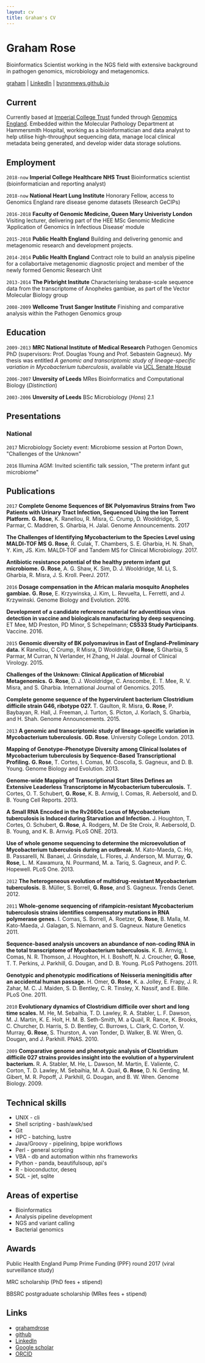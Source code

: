 ```yaml
---
layout: cv
title: Graham's CV
---
```

# Graham Rose
Bioinformatics Scientist working in the NGS field with extensive background in pathogen genomics, microbiology and metagenomics.

<div id="webaddress">
<i class="fa fa-envelope"></i> <a href="mailto:grahamdrose@gmail.com">graham</a>
|
<i class="fa fa-linkedin"></i> <a href="https://uk.linkedin.com/in/graham-rose-033a9829">LinkedIn</a>
|
<i class="fa fa-github"></i> <a href="https://byronmews.github.io">byronmews.github.io</a>
</div>


## Current

Currently based at [Imperial College Trust](https://www.imperial.nhs.uk/research/about-our-research/genomic-medicine/) funded through [Genomics England](https://www.genomicsengland.co.uk/the-100000-genomes-project/). Embedded within the Molecular Pathology Department at Hammersmith Hospital, working as a bioinformatician and data analyst to help utilise high-throughput sequencing data, manage local clinical metadata being generated, and develop wider data storage solutions.

## Employment

`2018-now`
__Imperial College Healthcare NHS Trust__ Bioinformatics scientist (bioinformatician and reporting analyst)

`2018-now`
__National Heart Lung Institute__ Honorary Fellow, access to Genomics England rare disease genome datasets (Research GeCIPs)

`2016-2018`
__Faculty of Genomic Medicine, Queen Mary Univeristy London__ Visiting lecturer, delivering part of the HEE MSc Genomic Medicine ‘Application of Genomics in Infectious Disease’ module

`2015-2018`
__Public Health England__ Building and delivering genomic and metagenomic research and development projects.

`2014-2014`
__Public Health England__  Contract role to build an analysis pipeline for a collabortaive metagenomic diagnostic project and member of the newly formed Genomic Research Unit

`2013-2014`
__The Pirbright Institute__ Characterising terabase-scale sequence data from the transcriptome of Anopheles gambiae, as part of the Vector Molecular Biology group

`2008-2009`
__Wellcome Trust Sanger Institute__ Finishing and comparative analysis within the Pathogen Genomics group  


## Education

`2009-2013`
__MRC National Institute of Medical Research__ Pathogen Genomics PhD (supervisors: Prof. Douglas Young and Prof. Sebastein Gagneux). My thesis was entitled _A genomic and transcriptomic study of lineage-specific variation in Mycobacterium tuberculosis_, available via [UCL Senate House](http://discovery.ucl.ac.uk/1397251/)                                    

`2006-2007`
__Unversity of Leeds__ MRes Bioinformatics and Computational Biology (_Distinction_)

`2003-2006`
__Unversity of Leeds__ BSc Microbiology (_Hons_) 2.1

## Presentations

### National

`2017`
Microbiology Society event: Microbiome session at Porton Down, "Challenges of the Unknown"

`2016`
Illumina AGM: Invited scientific talk session, "The preterm infant gut microbiome"


## Publications

<!-- ### Journals -->
`2017`
__Complete Genome Sequences of BK Polyomavirus Strains from Two Patients with Urinary Tract Infection, Sequenced Using the Ion Torrent Platform.__
__G. Rose__, K. Ranellou, R. Misra, C. Crump, D. Wooldridge, S. Parmar, C. Maddren, S. Gharbia, H.  Jalal. Genome Announcements. 2017

__The Challenges of Identifying Mycobacterium to the Species Level using MALDI‐TOF MS__
__G. Rose__, R. Culak, T. Chambers, S. E. Gharbia, H. N. Shah, Y. Kim, JS. Kim.  MALDI‐TOF and Tandem MS for Clinical Microbiology. 2017.

__Antibiotic resistance potential of the healthy preterm infant gut microbiome.__
__G. Rose__, A. G. Shaw, K. Sim, D. J. Wooldridge, M. Li, S. Gharbia, R. Misra, J. S. Kroll. PeerJ. 2017.

`2016`
__Dosage compensation in the African malaria mosquito Anopheles gambiae.__
__G. Rose__, E. Krzywinska, J. Kim, L. Revuelta, L. Ferretti, and J. Krzywinski. Genome Biology and Evolution. 2016.

__Development of a candidate reference material for adventitious virus detection in vaccine and biologicals manufacturing by deep sequencing__. ET Mee, MD Preston, PD Minor, S Schepelmann; __CS533 Study Participants__. Vaccine. 2016.

`2015`
__Genomic diversity of BK polyomavirus in East of England–Preliminary data.__
K Ranellou, C Crump, R Misra, D Wooldridge, __G Rose__, S Gharbia, S Parmar, M Curran, N Verlander, H Zhang, H Jalal. Journal of Clinical Virology. 2015.

__Challenges of the Unknown: Clinical Application of Microbial Metagenomics.__
__G. Rose__, D. J. Wooldridge, C. Anscombe, E. T. Mee, R. V. Misra, and S. Gharbia. International Journal of Genomics. 2015.

__Complete genome sequence of the hypervirulent bacterium Clostridium difficile strain G46, ribotype 027.__
T. Gaulton, R. Misra, __G. Rose__, P. Baybayan, R. Hall, J. Freeman, J. Turton, S. Picton, J. Korlach, S. Gharbia, and H. Shah. Genome Announcements. 2015.

`2013`
__A genomic and transcriptomic study of lineage-specific variation in Mycobacterium tuberculosis.__
__GD. Rose__. University College London. 2013.

__Mapping of Genotype-Phenotype Diversity among Clinical Isolates of Mycobacterium tuberculosis by Sequence-Based Transcriptional Profiling.__
__G. Rose__, T. Cortes, I. Comas, M. Coscolla, S. Gagneux, and D. B. Young. Genome Biology and Evolution. 2013.

__Genome-wide Mapping of Transcriptional Start Sites Defines an Extensive Leaderless Transcriptome in Mycobacterium tuberculosis.__
T. Cortes, O. T. Schubert, __G. Rose__, K. B. Arnvig, I. Comas, R. Aebersold, and D. B. Young Cell Reports. 2013.

__A Small RNA Encoded in the Rv2660c Locus of Mycobacterium tuberculosis is Induced during Starvation and Infection.__
J. Houghton, T. Cortes, O. Schubert, __G. Rose__, A. Rodgers, M. De Ste Croix, R. Aebersold, D. B. Young, and K. B. Arnvig. PLoS ONE. 2013.

__Use of whole genome sequencing to determine the microevolution of Mycobacterium tuberculosis during an outbreak.__
M. Kato-Maeda, C. Ho, B. Passarelli, N. Banaei, J. Grinsdale, L. Flores, J. Anderson, M. Murray, __G. Rose__, L. M. Kawamura, N. Pourmand, M. a. Tariq, S. Gagneux, and P. C. Hopewell. PLoS One. 2013.

`2012`
__The heterogeneous evolution of multidrug-resistant Mycobacterium tuberculosis.__
B. Müller, S. Borrell, __G. Rose__, and S. Gagneux. Trends Genet. 2012.

`2011`
__Whole-genome sequencing of rifampicin-resistant Mycobacterium tuberculosis strains identifies compensatory mutations in RNA polymerase genes.__
I. Comas, S. Borrell, A. Roetzer, __G. Rose__, B. Malla, M. Kato-Maeda, J. Galagan, S. Niemann, and S. Gagneux. Nature Genetics 2011.

__Sequence-based analysis uncovers an abundance of non-coding RNA in the total transcriptome of Mycobacterium tuberculosis.__
K. B. Arnvig, I. Comas, N. R. Thomson, J. Houghton, H. I. Boshoff, N. J. Croucher, __G. Rose__, T. T. Perkins, J. Parkhill, G. Dougan, and D. B. Young. PLoS Pathogens. 2011.

__Genotypic and phenotypic modifications of Neisseria meningitidis after an accidental human passage.__
H. Omer, __G. Rose__, K. a. Jolley, E. Frapy, J. R. Zahar, M. C. J. Maiden, S. D. Bentley, C. R. Tinsley, X. Nassif, and E. Bille. PLoS One. 2011.

`2010`
__Evolutionary dynamics of Clostridium difficile over short and long time scales.__
M. He, M. Sebaihia, T. D. Lawley, R. A. Stabler, L. F. Dawson, M. J. Martin, K. E. Holt, H. M. B. Seth-Smith, M. a Quail, R. Rance, K. Brooks, C. Churcher, D. Harris, S. D. Bentley, C. Burrows, L. Clark, C. Corton, V. Murray, __G. Rose__, S. Thurston, A. van Tonder, D. Walker, B. W. Wren, G. Dougan, and J. Parkhill. PNAS. 2010.

`2009`
__Comparative genome and phenotypic analysis of Clostridium difficile 027 strains provides insight into the evolution of a hypervirulent bacterium.__
R. A. Stabler, M. He, L. Dawson, M. Martin, E. Valiente, C. Corton, T. D. Lawley, M. Sebaihia, M. A. Quail, __G. Rose__, D. N. Gerding, M. Gibert, M. R. Popoff, J. Parkhill, G. Dougan, and B. W. Wren. Genome Biology. 2009.



## Technical skills

* UNIX - cli
* Shell scripting - bash/awk/sed
* Git
* HPC - batching, lustre
* Java/Groovy - pipelining, bpipe workflows
* Perl - general scripting
* VBA - db and automation within nhs frameworks
* Python - panda, beautifulsoup, api's
* R - bioconductor, deseq
* SQL - jet, sqlite


## Areas of expertise
* Bioinformatics
* Analysis pipeline development
* NGS and variant calling
* Bacterial genomics


## Awards

Public Health England Pump Prime Funding (PPF) round 2017 (viral surveillance  study)

MRC scholarship (PhD fees + stipend)

BBSRC postgraduate scholarship (MRes fees + stipend)


## Links

<!-- fa are fontawesome, ai are academicons -->
* <i class="fa fa-envelope"></i> <a href="mailto:grahamdrose@gmail.com">grahamdrose</a><br />
* <i class="fa fa-github"></i> <a href="http://github.com/byronmews">github</a><br />
* <i class="fa fa-linkedin"></i> <a href="https://www.linkedin.com/in/graham-rose-033a9829/">LinkedIn</a>
* <i class="ai ai-google-scholar"></i> <a href="http://scholar.google.com/citations?user=TIkDO_cAAAAJ&hl=en">Google scholar</a>
* <i class="ai ai-orcid"></i> <a href="https://orcid.org/0000-0002-5097-5426">ORCID</a>

<!-- ### Footer

Last updated: Sep 2018 -->
